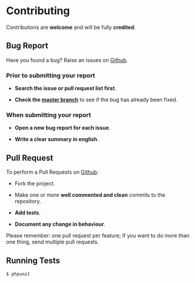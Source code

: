 # Contributing

Contributions are **welcome** and will be fully **credited**.

## Bug Report

Have you found a bug? Raise an issues on [Github](https://github.com/comodojo/daemon/issues).

### Prior to submitting your report

- **Search the issue or pull request list first**.

- **Check the [master branch](https://github.com/comodojo/daemon)** to see if the bug has already been fixed.

### When submitting your report

- **Open a new bug report for each issue**.

- **Write a clear summary in english**.

## Pull Request

To perform a Pull Requests on [Github](https://github.com/comodojo/daemon/pulls):

- Fork the project.

- Make one or more **well commented and clean** commits to the repository.

- **Add tests**.

- **Document any change in behaviour**.

Please remember: one pull request per feature; If you want to do more than one thing, send multiple pull requests.

## Running Tests

``` bash
$ phpunit
```
